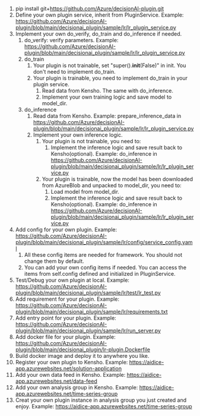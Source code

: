 1. pip install git+https://github.com/Azure/decisionAI-plugin.git
2. Define your own plugin service, inherit from PluginService. Example: <https://github.com/Azure/decisionAI-plugin/blob/main/decisionai_plugin/sample/lr/lr_plugin_service.py>
3. Implement your own do_verify, do_train and do_inference if needed. 
   1. do_verify: verify parameters. Example: <https://github.com/Azure/decisionAI-plugin/blob/main/decisionai_plugin/sample/lr/lr_plugin_service.py>
   2. do_train
      1. Your plugin is not trainable, set "super().__init__(False)" in init. You don't need to implement do_train.
      2. Your plugin is trainable, you need to implement do_train in your plugin service.
         1. Read data from Kensho. The same with do_inference.
         2. Implement your own training logic and save model to model_dir.
   3. do_inference
      1. Read data from Kensho. Example: prepare_inference_data in <https://github.com/Azure/decisionAI-plugin/blob/main/decisionai_plugin/sample/lr/lr_plugin_service.py>
      2. Implement your own inference logic.
         1. Your plugin is not trainable, you need to:
            1. Implement the inference logic and save result back to Kensho(optional). Example: do_inference in <https://github.com/Azure/decisionAI-plugin/blob/main/decisionai_plugin/sample/lr/lr_plugin_service.py>
         2. Your plugin is trainable, now the model has been downloaded from AzureBlob and unpacked to model_dir, you need to:
            1. Load model from model_dir.
            2. Implement the inference logic and save result back to Kensho(optional). Example: do_inference in <https://github.com/Azure/decisionAI-plugin/blob/main/decisionai_plugin/sample/lr/lr_plugin_service.py>
4. Add config for your own plugin. Example: <https://github.com/Azure/decisionAI-plugin/blob/main/decisionai_plugin/sample/lr/config/service_config.yaml>
   1. All these config items are needed for framework. You should not change them by default.
   2. You can add your own config items if needed. You can access the items from self.config defined and initialized in PluginService.
5. Test/Debug your own plugin at local. Example: <https://github.com/Azure/decisionAI-plugin/blob/main/decisionai_plugin/sample/lr/test/lr_test.py>
6. Add requirement for your plugin. Example: <https://github.com/Azure/decisionAI-plugin/blob/main/decisionai_plugin/sample/lr/requirements.txt> 
7. Add entry point for your plugin. Example: <https://github.com/Azure/decisionAI-plugin/blob/main/decisionai_plugin/sample/lr/run_server.py>
8. Add docker file for your plugin. Example: <https://github.com/Azure/decisionAI-plugin/blob/main/decisionai_plugin/lr-plugin.Dockerfile>
9. Build docker image and deploy it to anywhere you like.
10. Register your own plugin to Kensho. Example: <https://aidice-app.azurewebsites.net/solution-application>
11. Add your own data feed in Kensho. Example: <https://aidice-app.azurewebsites.net/data-feed>
12. Add your own analysis group in Kensho. Example: <https://aidice-app.azurewebsites.net/time-series-group>
13. Creat your own plugin instance in analysis group you just created and enjoy. Example: <https://aidice-app.azurewebsites.net/time-series-group>
